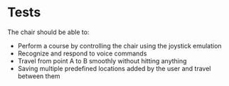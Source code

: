 # Tests

The chair should be able to:</br>

* Perform a course by controlling the chair using the joystick emulation
* Recognize and respond to voice commands
* Travel from point A to B smoothly without hitting anything
* Saving multiple predefined locations added by the user and travel between them
